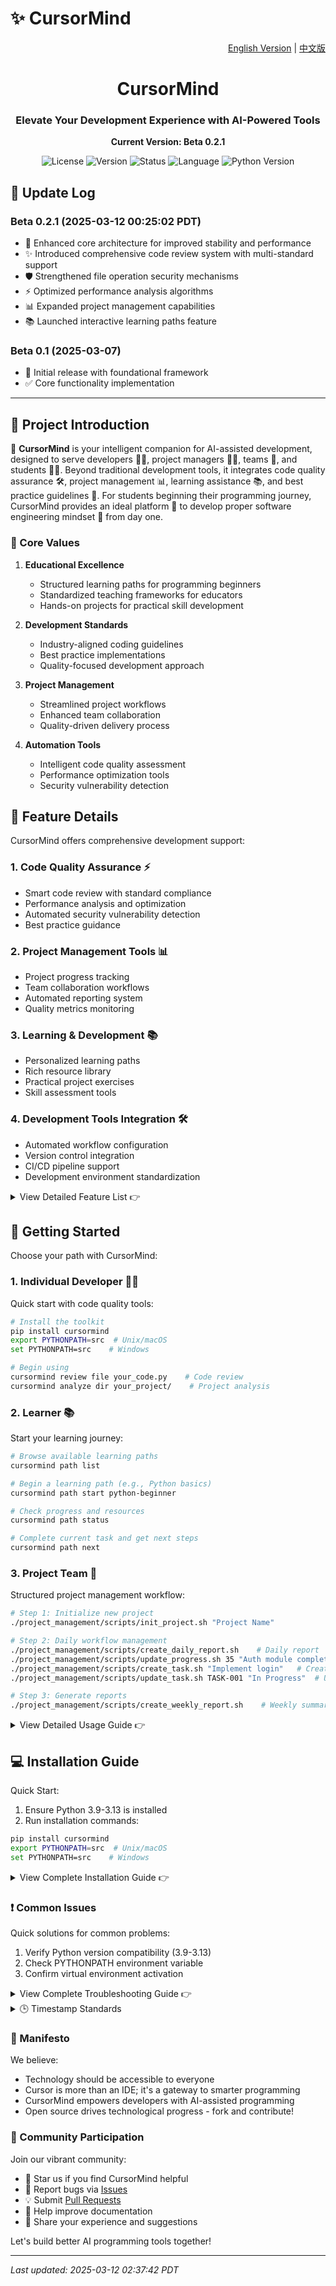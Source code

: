 # ✨ CursorMind

<p align="right">
  <a href="README.md">English Version</a> |
  <a href="README.zh.md">中文版</a>
</p>

<div align="center">
  <h1>CursorMind</h1>
  <h3>Elevate Your Development Experience with AI-Powered Tools</h3>
  <p><strong>Current Version: Beta 0.2.1</strong></p>
  
  ![License](https://img.shields.io/badge/License-MIT-blue.svg)
  ![Version](https://img.shields.io/badge/Version-Beta%200.2.1-brightgreen.svg)
  ![Status](https://img.shields.io/badge/Status-In%20Development-orange.svg)
  ![Language](https://img.shields.io/badge/Language-Python-yellow.svg)
  ![Python Version](https://img.shields.io/badge/Python-3.9--3.13-blue.svg)
</div>

## 📝 Update Log

### Beta 0.2.1 (2025-03-12 00:25:02 PDT)
- 🔄 Enhanced core architecture for improved stability and performance
- ✨ Introduced comprehensive code review system with multi-standard support
- 🛡️ Strengthened file operation security mechanisms
- ⚡️ Optimized performance analysis algorithms
- 📊 Expanded project management capabilities
- 📚 Launched interactive learning paths feature

### Beta 0.1 (2025-03-07)
- 🎉 Initial release with foundational framework
- ✅ Core functionality implementation

---

## 📖 Project Introduction

🌟 **CursorMind** is your intelligent companion for AI-assisted development, designed to serve developers 👨‍💻, project managers 👨‍💼, teams 👥, and students 👨‍🎓. Beyond traditional development tools, it integrates code quality assurance 🛠️, project management 📊, learning assistance 📚, and best practice guidelines 📝. For students beginning their programming journey, CursorMind provides an ideal platform 🎯 to develop proper software engineering mindset 🧠 from day one.

### 🎯 Core Values

1. **Educational Excellence**
   - Structured learning paths for programming beginners
   - Standardized teaching frameworks for educators
   - Hands-on projects for practical skill development

2. **Development Standards**
   - Industry-aligned coding guidelines
   - Best practice implementations
   - Quality-focused development approach

3. **Project Management**
   - Streamlined project workflows
   - Enhanced team collaboration
   - Quality-driven delivery process

4. **Automation Tools**
   - Intelligent code quality assessment
   - Performance optimization tools
   - Security vulnerability detection

## 🚀 Feature Details

CursorMind offers comprehensive development support:

### 1. Code Quality Assurance ⚡️
- Smart code review with standard compliance
- Performance analysis and optimization
- Automated security vulnerability detection
- Best practice guidance

### 2. Project Management Tools 📊
- Project progress tracking
- Team collaboration workflows
- Automated reporting system
- Quality metrics monitoring

### 3. Learning & Development 📚
- Personalized learning paths
- Rich resource library
- Practical project exercises
- Skill assessment tools

### 4. Development Tools Integration 🛠️
- Automated workflow configuration
- Version control integration
- CI/CD pipeline support
- Development environment standardization

<details>
<summary>View Detailed Feature List 👉</summary>

- **Code Review**
  - Style Compliance: PEP8, Google Style, and other standard checks
  - Complexity Analysis: Cyclomatic complexity calculation and refactoring suggestions
  - Naming Conventions: Best practice validation for variables, functions, and classes
  - Documentation Coverage: Critical functionality documentation verification
  
- **Performance Analysis**
  - Algorithm Complexity: Time and space complexity assessment
  - Memory Management: Leak detection and usage optimization
  - Performance Profiling: Bottleneck identification
  - Optimization Guide: Targeted improvement recommendations
  
- **Project Management**
  - Progress Tracking: Milestone management and burndown analysis
  - Task Management: Smart task breakdown and workload assessment
  - Team Collaboration: Code review workflow and knowledge sharing
  - Quality Monitoring: Automated testing and performance tracking
  
- **Learning Resources**
  - Skill Map: Personalized improvement pathways
  - Practice Projects: Curated exercise collection
  - Best Practices: Detailed coding standards and architecture guidelines
  - Reference Code: Common functionality implementations
  
- **Tool Integration**
  - CI/CD: Pipeline configuration and automation
  - Git Integration: Version control and branch management
  - Environment Setup: Development environment automation
  - IDE Support: Popular development tool integration
</details>

## 🎯 Getting Started

Choose your path with CursorMind:

### 1. Individual Developer 👨‍💻

Quick start with code quality tools:
```bash
# Install the toolkit
pip install cursormind
export PYTHONPATH=src  # Unix/macOS
set PYTHONPATH=src    # Windows

# Begin using
cursormind review file your_code.py    # Code review
cursormind analyze dir your_project/    # Project analysis
```

### 2. Learner 📚

Start your learning journey:
```bash
# Browse available learning paths
cursormind path list

# Begin a learning path (e.g., Python basics)
cursormind path start python-beginner

# Check progress and resources
cursormind path status

# Complete current task and get next steps
cursormind path next
```

### 3. Project Team 👥

Structured project management workflow:
```bash
# Step 1: Initialize new project
./project_management/scripts/init_project.sh "Project Name"

# Step 2: Daily workflow management
./project_management/scripts/create_daily_report.sh    # Daily report
./project_management/scripts/update_progress.sh 35 "Auth module complete"  # Update progress
./project_management/scripts/create_task.sh "Implement login"   # Create task
./project_management/scripts/update_task.sh TASK-001 "In Progress"  # Update status

# Step 3: Generate reports
./project_management/scripts/create_weekly_report.sh    # Weekly summary
```

<details>
<summary>View Detailed Usage Guide 👉</summary>

### Developer Workflow

1. **Quality Management**
   - Use `cursormind review` for code analysis
   - Run `cursormind analyze` for project assessment
   - Apply recommended best practices
   - Address security vulnerabilities

2. **Documentation Management**
   - Use standardized templates (`project_management/templates/`)
   - Follow timestamp conventions (`scripts/generate_timestamp.py`)
   - Maintain progress tracking (`PROJECT_PROGRESS.md`)
   - Document technical decisions

3. **Engineering Standards**
   - Follow language-specific guidelines (e.g., PEP8 for Python)
   - Maintain code-to-documentation ratio (80:20)
   - Ensure test coverage (minimum 85%)
   - Regular security audits

### Learning Guide

1. **Path Selection**
   - Browse available paths (`learning_paths/`)
   - Choose appropriate skill level
   - Set learning objectives
   - Track progress

2. **Resource Utilization**
   - Access recommended materials
   - Complete milestone projects
   - Study example implementations
   - Document learning insights

3. **Practical Development**
   - Use project templates
   - Apply learned concepts
   - Get mentor feedback
   - Continuous improvement

### Team Collaboration

1. **Project Setup**
   ```bash
   # Create project structure
   ./project_management/scripts/init_project.sh "Project Name"
   
   # Configure workflow
   cp project_management/templates/* ./
   ```

2. **Daily Operations**
   ```bash
   # Create daily report
   ./project_management/scripts/create_daily_report.sh "Version Release"
   
   # Update progress
   ./project_management/scripts/update_progress.sh 50 "MVP Complete"
   
   # Task management
   ./project_management/scripts/create_task.sh "New Feature"
   ./project_management/scripts/update_task.sh TASK-001 "In Progress"
   ```

3. **Quality Control**
   ```bash
   # Code review
   cursormind review file src/main.py
   
   # Project analysis
   cursormind analyze dir ./src
   
   # Quality report
   ./project_management/scripts/generate_quality_report.sh
   ```

### Best Practices

1. **Individual Development**
   - Pre-commit code review
   - Real-time documentation updates
   - Coding standard compliance
   - Regular performance optimization

2. **Learning Enhancement**
   - Structured learning plan
   - Consistent practice
   - Regular reflection
   - Community engagement

3. **Team Collaboration**
   - Standard adherence
   - Effective communication
   - Knowledge sharing
   - Regular code reviews

</details>

## 💻 Installation Guide

Quick Start:
1. Ensure Python 3.9-3.13 is installed
2. Run installation commands:
```bash
pip install cursormind
export PYTHONPATH=src  # Unix/macOS
set PYTHONPATH=src    # Windows
```

<details>
<summary>View Complete Installation Guide 👉</summary>

### System Requirements

- Python 3.9-3.13 (3.13 recommended)
- pip package manager
- Git (optional, for version control)

### Windows Installation

1. **Install Python**
   ```powershell
   # Download Python 3.13 from https://www.python.org/downloads/
   # Enable "Add Python to PATH" during installation
   ```

2. **Setup Environment**
   ```powershell
   # Create and activate virtual environment
   python -m venv .venv
   .\.venv\Scripts\Activate.ps1
   ```

3. **Install CursorMind**
   ```powershell
   pip install --upgrade pip
   pip install cursormind
   $env:PYTHONPATH = "src"
   ```

### macOS/Linux Installation

1. **Create Environment**
   ```bash
   python3.13 -m venv .venv
   source .venv/bin/activate
   ```

2. **Install CursorMind**
   ```bash
   pip install --upgrade pip
   pip install cursormind
   export PYTHONPATH=src
   ```

### Verify Installation

Run these commands:
```bash
cursormind --version
cursormind review file your_code.py
```

For issues, refer to the troubleshooting guide below.
</details>

### ❗ Common Issues

Quick solutions for common problems:

1. Verify Python version compatibility (3.9-3.13)
2. Check PYTHONPATH environment variable
3. Confirm virtual environment activation

<details>
<summary>View Complete Troubleshooting Guide 👉</summary>

### Windows Troubleshooting

1. **Python PATH Issues**
   ```powershell
   # Check Python installation
   python --version
   
   # Manual PATH addition if needed
   # System Properties -> Environment Variables -> Path
   # Add: C:\Users\username\AppData\Local\Programs\Python\Python313
   ```

2. **Virtual Environment Problems**
   ```powershell
   # Fix permission issues
   Set-ExecutionPolicy RemoteSigned -Scope CurrentUser
   
   # Reactivate environment
   .\.venv\Scripts\Activate.ps1
   ```

3. **Module Import Errors**
   ```powershell
   # Verify PYTHONPATH
   echo $env:PYTHONPATH
   
   # Reset if needed
   $env:PYTHONPATH = "src"
   ```

### macOS Troubleshooting

1. **Python Version Issues**
   ```bash
   # Version check
   python3 --version
   
   # Use specific version
   python3.13 -m pip install cursormind
   ```

2. **Permission Problems**
   ```bash
   # Fix permissions
   sudo chown -R $USER ~/.local
   chmod +x ~/.local/bin/cursormind
   ```

3. **Environment Variables**
   ```bash
   # Add to shell profile
   echo 'export PYTHONPATH=src' >> ~/.zshrc
   source ~/.zshrc
   ```

### Ubuntu/Debian Troubleshooting

1. **PPA Issues**
   ```bash
   # Install prerequisites
   sudo apt install software-properties-common
   
   # Add PPA
   sudo add-apt-repository ppa:deadsnakes/ppa
   ```

2. **Dependency Problems**
   ```bash
   # Install build requirements
   sudo apt install build-essential libssl-dev libffi-dev python3.13-dev
   ```

3. **Permission Issues**
   ```bash
   # Fix permissions
   sudo chown -R $USER ~/.local
   sudo chmod +x ~/.local/bin/cursormind
   ```
</details>

<details>
<summary>🕒 Timestamp Standards</summary>

Ensure consistency in project documentation with our timestamp tools.

### Using Timestamp Tools

```bash
# Generate full timestamp (default)
python3 scripts/generate_timestamp.py full
# Output: 2025-03-11 23:37:45 PDT

# Date only
python3 scripts/generate_timestamp.py date
# Output: 2025-03-11

# Date and time (no timezone)
python3 scripts/generate_timestamp.py datetime
# Output: 2025-03-11 23:37:45

# Compact format
python3 scripts/generate_timestamp.py compact
# Output: 20250311

# Year and week
python3 scripts/generate_timestamp.py week
# Output: 2025W11
```

### Timestamp Guidelines

1. **Requirements**
   - Use `scripts/generate_timestamp.py` for all timestamps
   - No manual timestamp modifications
   - Maintain consistent timezone (default: US Pacific Time PST/PDT)
   - Configure timezone in `.env` file if needed

2. **Git Hook Setup**
   ```bash
   # Copy pre-commit hook
   cp scripts/hooks/pre-commit .git/hooks/
   
   # Set permissions
   chmod +x .git/hooks/pre-commit
   ```
</details>

### 📢 Manifesto

We believe:
- Technology should be accessible to everyone
- Cursor is more than an IDE; it's a gateway to smarter programming
- CursorMind empowers developers with AI-assisted programming
- Open source drives technological progress - fork and contribute!

### 🤝 Community Participation

Join our vibrant community:
- 🌟 Star us if you find CursorMind helpful
- 🐛 Report bugs via [Issues](https://github.com/yourusername/cursormind/issues)
- 💡 Submit [Pull Requests](https://github.com/yourusername/cursormind/pulls)
- 📝 Help improve documentation
- 💬 Share your experience and suggestions

Let's build better AI programming tools together!

---
*Last updated: 2025-03-12 02:37:42 PDT*

